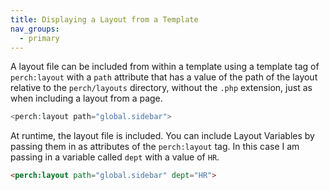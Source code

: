 ```yaml
---
title: Displaying a Layout from a Template
nav_groups:
  - primary
---
```


A layout file can be included from within a template using a template tag of `perch:layout` with a `path` attribute that has a value of the path of the layout relative to the `perch/layouts` directory, without the `.php` extension, just as when including a layout from a page.

```php
<perch:layout path="global.sidebar">
```

At runtime, the layout file is included. You can include Layout Variables by passing them in as attributes of the `perch:layout` tag. In this case I am passing in a variable called `dept` with a value of `HR`.

```html 
<perch:layout path="global.sidebar" dept="HR">
```
